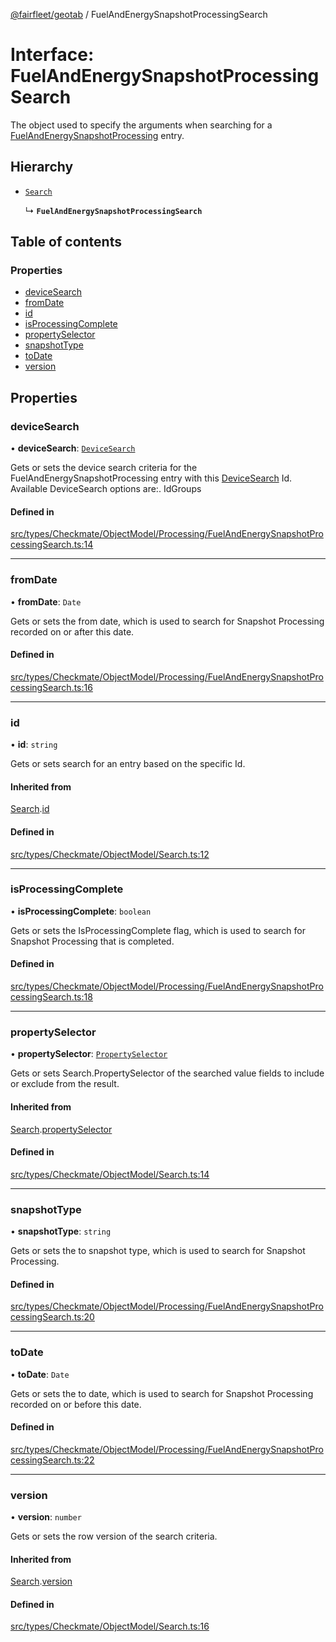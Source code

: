 [@fairfleet/geotab](../README.md) / FuelAndEnergySnapshotProcessingSearch

# Interface: FuelAndEnergySnapshotProcessingSearch

The object used to specify the arguments when searching for a [FuelAndEnergySnapshotProcessing](FuelAndEnergySnapshotProcessing.md) entry.

## Hierarchy

- [`Search`](Search.md)

  ↳ **`FuelAndEnergySnapshotProcessingSearch`**

## Table of contents

### Properties

- [deviceSearch](FuelAndEnergySnapshotProcessingSearch.md#devicesearch)
- [fromDate](FuelAndEnergySnapshotProcessingSearch.md#fromdate)
- [id](FuelAndEnergySnapshotProcessingSearch.md#id)
- [isProcessingComplete](FuelAndEnergySnapshotProcessingSearch.md#isprocessingcomplete)
- [propertySelector](FuelAndEnergySnapshotProcessingSearch.md#propertyselector)
- [snapshotType](FuelAndEnergySnapshotProcessingSearch.md#snapshottype)
- [toDate](FuelAndEnergySnapshotProcessingSearch.md#todate)
- [version](FuelAndEnergySnapshotProcessingSearch.md#version)

## Properties

### deviceSearch

• **deviceSearch**: [`DeviceSearch`](DeviceSearch.md)

Gets or sets the device search criteria for the FuelAndEnergySnapshotProcessing entry with this [DeviceSearch](DeviceSearch.md) Id. Available DeviceSearch options are:.
 <list><item><description>Id</description><description>Groups</description></item></list>

#### Defined in

[src/types/Checkmate/ObjectModel/Processing/FuelAndEnergySnapshotProcessingSearch.ts:14](https://github.com/fairfleet/geotab/blob/d57d931/src/types/Checkmate/ObjectModel/Processing/FuelAndEnergySnapshotProcessingSearch.ts#L14)

___

### fromDate

• **fromDate**: `Date`

Gets or sets the from date, which is used to search for Snapshot Processing recorded on or after this date.

#### Defined in

[src/types/Checkmate/ObjectModel/Processing/FuelAndEnergySnapshotProcessingSearch.ts:16](https://github.com/fairfleet/geotab/blob/d57d931/src/types/Checkmate/ObjectModel/Processing/FuelAndEnergySnapshotProcessingSearch.ts#L16)

___

### id

• **id**: `string`

Gets or sets search for an entry based on the specific Id.

#### Inherited from

[Search](Search.md).[id](Search.md#id)

#### Defined in

[src/types/Checkmate/ObjectModel/Search.ts:12](https://github.com/fairfleet/geotab/blob/d57d931/src/types/Checkmate/ObjectModel/Search.ts#L12)

___

### isProcessingComplete

• **isProcessingComplete**: `boolean`

Gets or sets the IsProcessingComplete flag, which is used to search for Snapshot Processing that is completed.

#### Defined in

[src/types/Checkmate/ObjectModel/Processing/FuelAndEnergySnapshotProcessingSearch.ts:18](https://github.com/fairfleet/geotab/blob/d57d931/src/types/Checkmate/ObjectModel/Processing/FuelAndEnergySnapshotProcessingSearch.ts#L18)

___

### propertySelector

• **propertySelector**: [`PropertySelector`](PropertySelector.md)

Gets or sets Search.PropertySelector of the searched value fields to include or exclude from the result.

#### Inherited from

[Search](Search.md).[propertySelector](Search.md#propertyselector)

#### Defined in

[src/types/Checkmate/ObjectModel/Search.ts:14](https://github.com/fairfleet/geotab/blob/d57d931/src/types/Checkmate/ObjectModel/Search.ts#L14)

___

### snapshotType

• **snapshotType**: `string`

Gets or sets the to snapshot type, which is used to search for Snapshot Processing.

#### Defined in

[src/types/Checkmate/ObjectModel/Processing/FuelAndEnergySnapshotProcessingSearch.ts:20](https://github.com/fairfleet/geotab/blob/d57d931/src/types/Checkmate/ObjectModel/Processing/FuelAndEnergySnapshotProcessingSearch.ts#L20)

___

### toDate

• **toDate**: `Date`

Gets or sets the to date, which is used to search for Snapshot Processing recorded on or before this date.

#### Defined in

[src/types/Checkmate/ObjectModel/Processing/FuelAndEnergySnapshotProcessingSearch.ts:22](https://github.com/fairfleet/geotab/blob/d57d931/src/types/Checkmate/ObjectModel/Processing/FuelAndEnergySnapshotProcessingSearch.ts#L22)

___

### version

• **version**: `number`

Gets or sets the row version of the search criteria.

#### Inherited from

[Search](Search.md).[version](Search.md#version)

#### Defined in

[src/types/Checkmate/ObjectModel/Search.ts:16](https://github.com/fairfleet/geotab/blob/d57d931/src/types/Checkmate/ObjectModel/Search.ts#L16)
